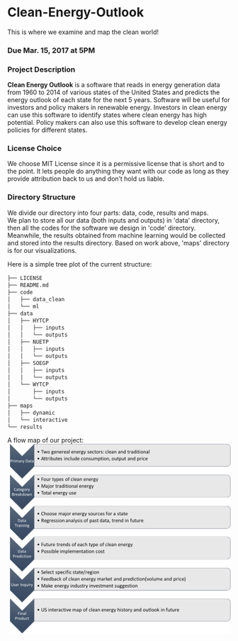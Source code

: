 # Clean-Energy-Outlook
This is where we examine and map the clean world!

### Due Mar. 15, 2017 at 5PM

### Project Description
**Clean Energy Outlook** is a software that reads in energy generation data from 1960 to 2014 of various states of the United States and predicts the energy outlook of each state for the next 5 years. Software will be useful for investors and policy makers in renewable energy. Investors in clean energy can use this software to identify states where clean energy has high potential. Policy makers can also use this software to develop clean energy policies for different states.

### License Choice
We choose MIT License since it is a permissive license that is short and to the point. It lets people do anything they want with our code as long as they provide attribution back to us and don’t hold us liable.

### Directory Structure
We divide our directory into four parts: data, code, results and maps.  
We plan to store all our data (both inputs and outputs) in 'data' directory, then all the codes for the software we design in 'code' directory. Meanwhile, the results obtained from machine learning would be collected and stored into the results directory. Based on work above, 'maps' directory is for our visualizations.

Here is a simple tree plot of the current structure:
```
├── LICENSE
├── README.md
├── code
│   ├── data_clean
│   └── ml
├── data
│   ├── HYTCP
│   │   ├── inputs
│   │   └── outputs
│   ├── NUETP
│   │   ├── inputs
│   │   └── outputs
│   ├── SOEGP
│   │   ├── inputs
│   │   └── outputs
│   └── WYTCP
│       ├── inputs
│       └── outputs
├── maps
│   ├── dynamic
│   └── interactive
└── results
```
A flow map of our project:
<img src = "Picture1.png">

